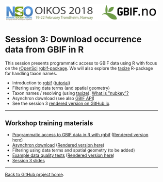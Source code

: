 ![](../demo_data/NSO_2018_GBIF_NO.png "NSO 2018")


# Session 3: Download occurrence data from GBIF in R

This session presents programmatic access to GBIF data using R with focus on the [rOpenSci](https://ropensci.org/) [rgbif-package](https://github.com/ropensci/rgbif). We will also explore the [taxize](https://ropensci.org/tutorials/taxize_tutorial/) R-package for handling taxon names.

* Introduction to [rgbif](https://github.com/ropensci/rgbif) ([tutorial](https://ropensci.org/tutorials/rgbif_tutorial/))
* Filtering using data terms (and spatial geometry)
* Taxon names / resolving (using [taxize](https://ropensci.org/tutorials/taxize_tutorial/)). [What is "nubkey”?](http://gbif.blogspot.no/search?q=names&max-results=20&by-date=true)
* Asynchron download (see also [GBIF API](https://www.gbif.org/developer/summary))
* See the session 3 [rendered version on GitHub.io](https://gbif-europe.github.io/nordic_oikos_2018_r/s3_gbif_demo/).
 
***

## Workshop training materials

 * [Programmatic access to GBIF data in R with rgbif](gbif_demo.Rmd) ([Rendered version here](https://gbif-europe.github.io/nordic_oikos_2018_r/s3_gbif_demo/gbif_demo.html))
 * [Asynchron download](3.x_async_download_gbif.Rmd) ([Rendered version here](https://gbif-europe.github.io/nordic_oikos_2018_r/s3_gbif_demo/3.x_async_download_gbif.html))
 * Filtering using data terms and spatial geometry (to be added)
 * [Example data quality tests](data_quality.Rmd) ([Rendered version here](https://gbif-europe.github.io/nordic_oikos_2018_r/s3_gbif_demo/data_quality.html))
 * [Session 3 slides](./slides)
 


***

[Back to GitHub project home](https://github.com/GBIF-Europe/nordic_oikos_2018_r).
